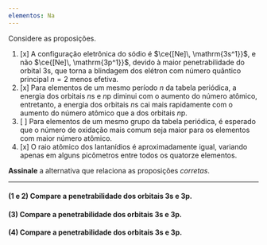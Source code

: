 ```yaml
---
elementos: Na
---
```


Considere as proposições.

1. [x] A configuração eletrônica do sódio é $\ce{[Ne]\, \mathrm{3s^1}}$, e não $\ce{[Ne]\, \mathrm{3p^1}}$, devido à maior penetrabilidade do orbital $\mathrm{3s}$, que torna a blindagem dos elétron com número quântico principal $n = 2$ menos efetiva.
2. [x] Para elementos de um mesmo período $n$ da tabela periódica, a energia dos orbitais $n\mathrm{s}$ e $n\mathrm{p}$ diminui com o aumento do número atômico, entretanto, a energia dos orbitais $n\mathrm{s}$ cai mais rapidamente com o aumento do número atômico que a dos orbitais $n\mathrm{p}$.
3. [ ] Para elementos de um mesmo grupo da tabela periódica, é esperado que o número de oxidação mais comum seja maior para os elementos com maior número atômico.
4. [x] O raio atômico dos lantanídios é aproximadamente igual, variando apenas em alguns picômetros entre todos os quatorze elementos.

**Assinale** a alternativa que relaciona as proposições *corretas*.

---

#### **(1 e 2)** Compare a penetrabilidade dos orbitais $\mathrm{3s}$ e $\mathrm{3p}$.




#### **(3)** Compare a penetrabilidade dos orbitais $\mathrm{3s}$ e $\mathrm{3p}$.



#### **(4)** Compare a penetrabilidade dos orbitais $\mathrm{3s}$ e $\mathrm{3p}$.

